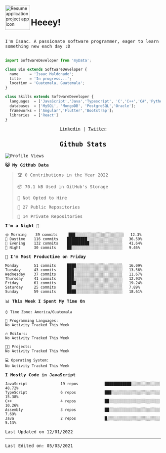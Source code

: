 <img align="left" width="80" height="80" src="https://raw.githubusercontent.com/sidbelbase/sidbelbase/master/wave.gif" alt="Resume application project app icon">

# Heeey!
 
</br>
 
<samp>
I'm Isaac. A passionate software programmer, eager to learn something new each day :D
</samp>
</br></br>



```js
import SoftwareDeveloper from 'myData';

class Bio extends SoftwareDeveloper {
  name     = 'Isaac Maldonado';
  title    = 'In progress...';
  location = 'Guatemala, Guatemala';
}

class Skills extends SoftwareDeveloper {
  languages  = ['JavaScript','Java','Typescript', 'C','C++','C#','Python','Assembly','Dart','Go'];
  databases  = ['MySQL', 'MongoDB', 'PostgreSQL','Oracle'];
  frameworks = ['Angular','Flutter','Bootstrap'];
  libraries  = ['React']
}
```

</p>
<samp>
<p align="center">
<a href="www.linkedin.com/in/isaac-maldonado-4745b2194">Linkedin</a> | <a href="https://twitter.com/Anaklusmos99">Twitter</a>
</p>

<h2 align="center"><samp>Github Stats</samp></h2>

<!--START_SECTION:waka-->
![Profile Views](http://img.shields.io/badge/Profile%20Views-3-blue)

**🐱 My GitHub Data** 

> 🏆 0 Contributions in the Year 2022
 > 
> 📦 70.1 kB Used in GitHub's Storage 
 > 
> 🚫 Not Opted to Hire
 > 
> 📜 27 Public Repositories 
 > 
> 🔑 14 Private Repositories  
 > 
**I'm a Night 🦉** 

```text
🌞 Morning    39 commits     ███░░░░░░░░░░░░░░░░░░░░░░   12.3% 
🌆 Daytime    116 commits    █████████░░░░░░░░░░░░░░░░   36.59% 
🌃 Evening    132 commits    ██████████░░░░░░░░░░░░░░░   41.64% 
🌙 Night      30 commits     ██░░░░░░░░░░░░░░░░░░░░░░░   9.46%

```
📅 **I'm Most Productive on Friday** 

```text
Monday       51 commits     ████░░░░░░░░░░░░░░░░░░░░░   16.09% 
Tuesday      43 commits     ███░░░░░░░░░░░░░░░░░░░░░░   13.56% 
Wednesday    37 commits     ███░░░░░░░░░░░░░░░░░░░░░░   11.67% 
Thursday     41 commits     ███░░░░░░░░░░░░░░░░░░░░░░   12.93% 
Friday       61 commits     ████░░░░░░░░░░░░░░░░░░░░░   19.24% 
Saturday     25 commits     ██░░░░░░░░░░░░░░░░░░░░░░░   7.89% 
Sunday       59 commits     ████░░░░░░░░░░░░░░░░░░░░░   18.61%

```


📊 **This Week I Spent My Time On** 

```text
⌚︎ Time Zone: America/Guatemala

💬 Programming Languages: 
No Activity Tracked This Week

🔥 Editors: 
No Activity Tracked This Week

🐱‍💻 Projects: 
No Activity Tracked This Week

💻 Operating System: 
No Activity Tracked This Week

```

**I Mostly Code in JavaScript** 

```text
JavaScript               19 repos            ████████████░░░░░░░░░░░░░   48.72% 
TypeScript               6 repos             ███░░░░░░░░░░░░░░░░░░░░░░   15.38% 
C++                      4 repos             ██░░░░░░░░░░░░░░░░░░░░░░░   10.26% 
Assembly                 3 repos             ██░░░░░░░░░░░░░░░░░░░░░░░   7.69% 
Java                     2 repos             █░░░░░░░░░░░░░░░░░░░░░░░░   5.13%

```



 Last Updated on 12/01/2022
<!--END_SECTION:waka-->

------

Last Edited on: 05/03/2021

